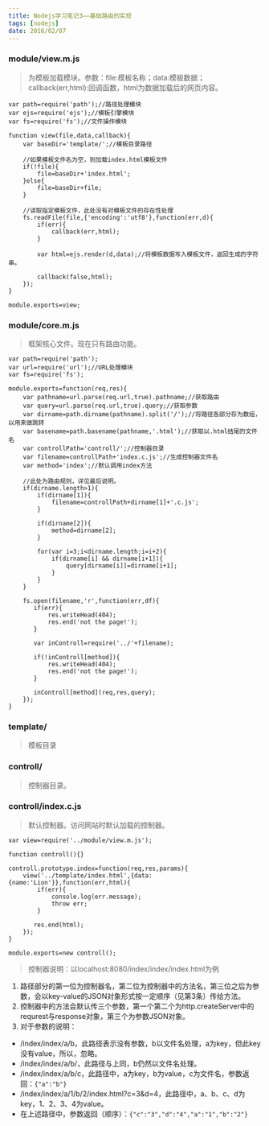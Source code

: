 ```yaml
---
title: Nodejs学习笔记3——基础路由的实现
tags: [nodejs]
date: 2016/02/07
---
```


### module/view.m.js
>为模板加载模块。参数：file:模板名称；data:模板数据；callback(err,html):回调函数，html为数据加载后的网页内容。

```
var path=require('path');//路径处理模块
var ejs=require('ejs');//模板引擎模块
var fs=require('fs');//文件操作模块

function view(file,data,callback){
    var baseDir='template/';//模板目录路径
    
    //如果模板文件名为空，则加载index.html模板文件
    if(!file){
        file=baseDir+'index.html';   
    }else{
        file=baseDir+file;   
    }
    
    //读取指定模板文件，此处没有对模板文件的存在性处理
    fs.readFile(file,{'encoding':'utf8'},function(err,d){
        if(err){
            callback(err,html);
        }
        
        var html=ejs.render(d,data);//将模板数据写入模板文件，返回生成的字符串。
    
        callback(false,html);
    });
}

module.exports=view;
```

### module/core.m.js
>框架核心文件。现在只有路由功能。

```
var path=require('path');
var url=require('url');//URL处理模块
var fs=require('fs');

module.exports=function(req,res){
    var pathname=url.parse(req.url,true).pathname;//获取路由
    var query=url.parse(req.url,true).query;//获取参数
    var dirname=path.dirname(pathname).split('/');//将路径各部分存为数组，以用来做跳转
    var basename=path.basename(pathname,'.html');//获取以.html结尾的文件名
    var controllPath='controll/';//控制器目录
    var filename=controllPath+'index.c.js';//生成控制器文件名
    var method='index';//默认调用index方法
    
    //此处为路由规则，详见最后说明。
    if(dirname.length>1){
        if(dirname[1]){
            filename=controllPath+dirname[1]+'.c.js';
        }
        
        if(dirname[2]){
            method=dirname[2];
        }
        
        for(var i=3;i<dirname.length;i=i+2){
            if(dirname[i] && dirname[i+1]){
                query[dirname[i]]=dirname[i+1];
            }
        }
    }
    
    fs.open(filename,'r',function(err,df){
       if(err){
           res.writeHead(404);
           res.end('not the page!');
       }
       
       var inControll=require('../'+filename);
       
       if(!inControll[method]){
           res.writeHead(404);
           res.end('not the page!');
       }
       
       inControll[method](req,res,query);
    });
}
```

### template/
>模板目录

### controll/
>控制器目录。

### controll/index.c.js
>默认控制器。访问网站时默认加载的控制器。

```
var view=require('../module/view.m.js');

function controll(){}

controll.prototype.index=function(req,res,params){
    view('../template/index.html',{data:{name:'Lion'}},function(err,html){
        if(err){
            console.log(err.message);
            throw err;
        }
       
       res.end(html);
    });    
}

module.exports=new controll();

```

> 控制器说明：以localhost:8080/index/index/index.html为例

1. 路径部分的第一位为控制器名，第二位为控制器中的方法名，第三位之后为参数，会以key-value的JSON对象形式按一定顺序（见第3条）传给方法。
2. 控制器中的方法会默认传三个参数，第一个第二个为http.createServer中的requrest与response对象，第三个为参数JSON对象。
3. 对于参数的说明：

+ /index/index/a/b，此路径表示没有参数，b以文件名处理，a为key，但此key没有value，所以，忽略。
+ /index/index/a/b/，此路径与上同，b仍然以文件名处理。
+ /index/index/a/b/c，此路径中，a为key，b为value，c为文件名，参数返回：```{"a":"b"}```
+ /index/index/a/1/b/2/index.html?c=3&d=4，此路径中，a、b、c、d为key，1、2、3、4为value。
+ 在上述路径中，参数返回（顺序）：```{"c":"3","d":"4","a":"1","b":"2"}```